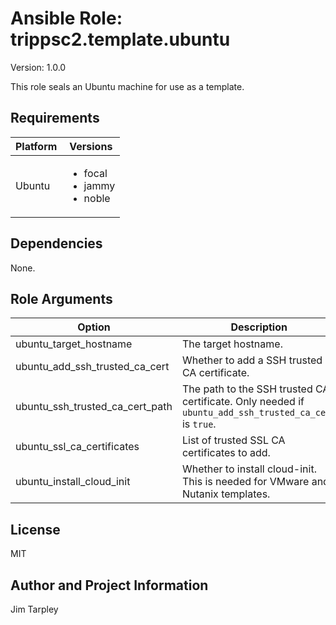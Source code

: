 <!-- BEGIN_ANSIBLE_DOCS -->

# Ansible Role: trippsc2.template.ubuntu
Version: 1.0.0

This role seals an Ubuntu machine for use as a template.

## Requirements

| Platform | Versions |
| -------- | -------- |
| Ubuntu | <ul><li>focal</li><li>jammy</li><li>noble</li></ul> |

## Dependencies

None.

## Role Arguments
|Option|Description|Type|Required|Choices|Default|
|---|---|---|---|---|---|
| ubuntu_target_hostname | The target hostname. | str | yes |  |  |
| ubuntu_add_ssh_trusted_ca_cert | Whether to add a SSH trusted CA certificate. | bool | no |  | false |
| ubuntu_ssh_trusted_ca_cert_path | The path to the SSH trusted CA certificate. Only needed if `ubuntu_add_ssh_trusted_ca_cert` is `true`. | path | no |  |  |
| ubuntu_ssl_ca_certificates | List of trusted SSL CA certificates to add. | list | no |  |  |
| ubuntu_install_cloud_init | Whether to install cloud-init. This is needed for VMware and Nutanix templates. | bool | no |  | false |


## License
MIT

## Author and Project Information
Jim Tarpley
<!-- END_ANSIBLE_DOCS -->
